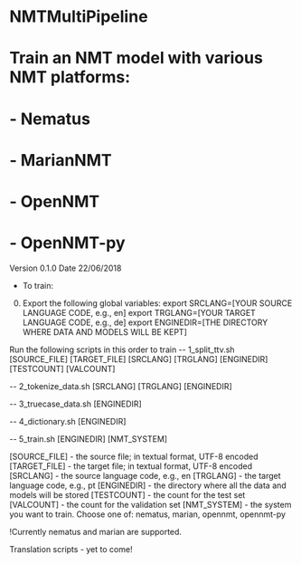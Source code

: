 # NMTMultiPipeline
# Train an NMT model with various NMT platforms:
# - Nematus
# - MarianNMT
# - OpenNMT
# - OpenNMT-py

Version 0.1.0
Date 22/06/2018

* To train:
0. Export the following global variables:
export SRCLANG=[YOUR SOURCE LANGUAGE CODE, e.g., en]
export TRGLANG=[YOUR TARGET LANGUAGE CODE, e.g., de]
export ENGINEDIR=[THE DIRECTORY WHERE DATA AND MODELS WILL BE KEPT]

Run the following scripts in this order to train
-- 1_split_ttv.sh [SOURCE_FILE] [TARGET_FILE] [SRCLANG] [TRGLANG] [ENGINEDIR] [TESTCOUNT] [VALCOUNT]

-- 2_tokenize_data.sh [SRCLANG] [TRGLANG] [ENGINEDIR]

-- 3_truecase_data.sh [ENGINEDIR]

-- 4_dictionary.sh [ENGINEDIR]

-- 5_train.sh [ENGINEDIR] [NMT_SYSTEM]

[SOURCE_FILE] - the source file; in textual format, UTF-8 encoded
[TARGET_FILE] - the target file; in textual format, UTF-8 encoded
[SRCLANG] - the source language code, e.g., en
[TRGLANG] - the target language code, e.g., pt
[ENGINEDIR] - the directory where all the data and models will be stored
[TESTCOUNT] - the count for the test set
[VALCOUNT] - the count for the validation set
[NMT_SYSTEM] - the system you want to train. Choose one of: nematus, marian, opennmt, opennmt-py

!Currently nematus and marian are supported.

Translation scripts - yet to come!
